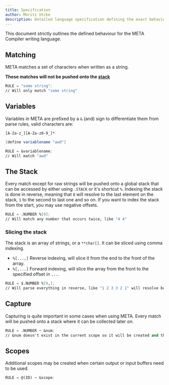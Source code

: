 ```yaml
---
title: Specification
author: Moritz Utcke
description: Detailed language specification defining the exact behavior of the META language.
---
```


This document strictly outlines the defined behaviour for the META Compiler writing language.

## Matching

META matches a set of characters when written as a string. 

**These matches will not be pushed onto the [stack](#the-stack)**

```meta
RULE = "some string";
// Will only match "some string"
```

## Variables

Variables in META are prefixed by a `&` (and) sign to differentiate them from parse rules, valid characters are:

`[A-Za-z_][A-Za-z0-9_]*`

```meta
[define variablename "awd"]

RULE = &variablename;
// Will match "awd"
```

## The Stack

Every match except for raw strings will be pushed onto a global stack that can be accessed by either using `.STACK` or it's shortcut `%`.
Indexing the stack is done in reverse, meaning that `0` will resolve to the last element on the stack, `1` to the second to last one and so on.
If you want to index the stack from the start, you may use negative offsets.

```meta
RULE = .NUMBER %[0];
// Will match any number that occurs twice, like "4 4"
```

### Slicing the stack

The stack is an array of strings, or a `**char[]`. It can be sliced using comma indexing.

- `%[...,]` Reverse indexing, will slice it from the end to the front of the array.
- `%[,...]` Forward indexing, will slice the array from the front to the specified offset in `...`.

```meta
RULE = $.NUMBER %[0,];
// Will parse everything in reverse, like "1 2 3 3 2 1" will resolve but "1 2 2" won't.
```

## Capture

Capturing is quite important in some cases when using META. Every match will be pushed onto a stack where it can be collected later on.

```meta
RULE = .NUMBER ~ &num;
// &num doesn't exist in the current scope so it will be created and the last element on the stack will be assigned to it.
```

## Scopes

Additional scopes may be created when certain output or input buffers need to be used.

```meta
RULE = @(ID) ~ &scope;
```